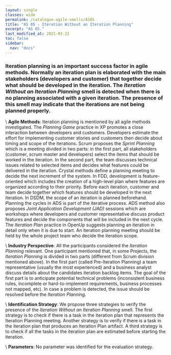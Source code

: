 ```yaml
---
layout: single
classes: wide
permalink: /catalogue-agile-smells/AS05
title: "AS 05 - Iteration Without an Iteration Planning"
excerpt: "AS 05."
last_modified_at: 2021-03-22
toc: false
sidebar:
  nav: "docs"
---
```


### Iteration planning is an important success factor in agile methods. Normally an iteration plan is elaborated with the main stakeholders (developers and customer) that together decide what should be developed in the iteration. The _Iteration Without an Iteration Planning_ smell is detected when there is no planning associated with a given iteration. The presence of this smell may indicate that the iterations are not being planned properly.

\\
**Agile Methods**:
Iteration planning is mentioned by all agile methods investigated.
The _Planning Game_ practice in XP promotes a close interaction between developers and customers. Developers estimate the effort for implementing customer stories and customers then decide about timing and scope of the iterations.
Scrum proposes the _Sprint Planning_ which is a meeting divided in two parts: in the first part, all stakeholders (customer, scrum master and developers) select the items that should be worked in the iteration. In the second part, the team discusses technical issues related to selected items and decides what features could be delivered in the iteration. Crystal methods define a planning meeting to decide the next increment of the system.
In FDD, development is feature-oriented which includes the creation of a high-level plan where features are organized according to their priority. Before each iteration, customer and team decide together which features should be developed in the next iteration.
In DSDM, the scope of an iteration is planned beforehand. Planning the cycles in ADS is part of the iterative process. ADS method also proposes _Joint Application Development (JAD)_ sessions which are workshops where developers and customer representative discuss product features and decide the components that will be included in the next cycle.
The _Iteration Plan_ practice in OpenUp suggests planning an iteration in detail only when it is due to start. An iteration planning meeting should be held by the whole project team who decide the iteration scope.

\\
**Industry Perspective**:
All the participants considered the _Iteration Planning_ relevant. One participant mentioned that, in some Projects, the _Iteration Planning_ is divided in two parts (different from Scrum division mentioned above).
In the first part (called Pre-Iteration Planning) a team representative (usually the most experienced) and a business analyst discuss details about the candidates iteration backlog items.
The goal of the first part is to anticipate potential technical problems (inconsistent business rules, incomplete or hard-to-implement requirements, business processes not mapped, etc).
In case a problem is detected, the issue should be resolved before the _Iteration Planning_.

\\
**Identification Strategy**:
We propose three strategies to verify the presence of the _Iteration Without an Iteration Planning_ smell.
The first strategy is to check if there is a task in the iteration plan that represents the Iteration Planning meeting.
Another strategy is to verify if there is a task in the iteration plan that produces an Iteration Plan artifact.
A third strategy is to check if all the tasks in the iteration plan are estimated before starting the iteration.

\\
**Parameters**:
No parameter was identified for the evaluation strategy.
